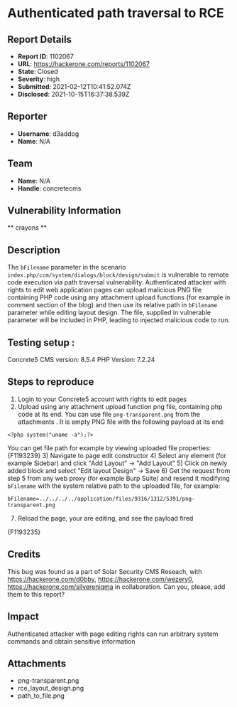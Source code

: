 # Authenticated path traversal to RCE

## Report Details
- **Report ID**: 1102067
- **URL**: https://hackerone.com/reports/1102067
- **State**: Closed
- **Severity**: high
- **Submitted**: 2021-02-12T10:41:52.074Z
- **Disclosed**: 2021-10-15T16:37:38.539Z

## Reporter
- **Username**: d3addog
- **Name**: N/A

## Team
- **Name**: N/A
- **Handle**: concretecms

## Vulnerability Information
** crayons **

## Description
The `bFilename` parameter in the scenario `index.php/ccm/system/dialogs/block/design/submit` is vulnerable to remote code execution via path traversal vulnerability. Authenticated attacker with rights to edit web application pages can upload malicious PNG file containing PHP code using any attachment upload functions (for example in comment section of the blog) and then use its relative path in `bFilename` parameter while editing layout design.  The file, supplied in vulnerable parameter will be included in PHP, leading to injected malicious code to run.

## Testing setup :
Concrete5 CMS version: 8.5.4
PHP Version: 7.2.24

## Steps to reproduce
1) Login to your Concrete5 account with rights to edit pages
2) Upload using any attachment upload function png file, containing php code at its end. You can use file ```png-transparent.png``` from the attachments . It is empty PNG file with the following payload at its end:

```
<?php system("uname -a");?>
```
You can get file path for example by viewing uploaded file properties:
{F1193239}
3) Navigate to page edit constructor
4) Select any element (for example Sidebar) and click "Add Layout" -> "Add Layout"
5) Click on newly added block and select "Edit layout Design" -> Save
6) Get the request from step 5 from any web proxy (for example Burp Suite) and resend it modifying `bFilename` with the system relative path to the uploaded file, for example:

```
bFilename=../../../../application/files/9316/1312/5391/png-transparent.png
```
7) Reload the page, your are editing, and see the payload fired

{F1193235}

## Credits
This bug was found as a part of Solar Security CMS Reseach, with https://hackerone.com/d0bby, https://hackerone.com/wezery0, https://hackerone.com/silvereniqma in collaboration. Can you, please, add them to this report?

## Impact

Authenticated attacker with page editing rights can run arbitrary system commands and obtain sensitive information

## Attachments
- png-transparent.png
- rce_layout_design.png
- path_to_file.png
